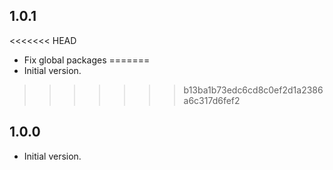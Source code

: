 ## 1.0.1

<<<<<<< HEAD
- Fix global packages
=======
- Initial version.
>>>>>>> b13ba1b73edc6cd8c0ef2d1a2386a6c317d6fef2

## 1.0.0

- Initial version.
